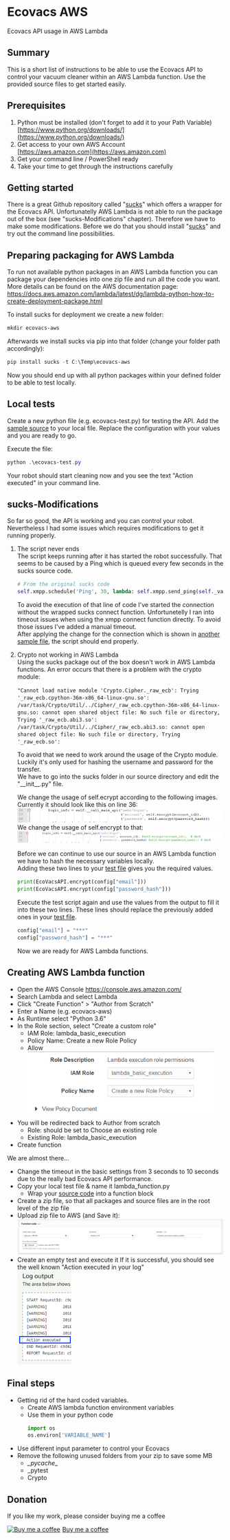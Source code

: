 # Ecovacs AWS
Ecovacs API usage in AWS Lambda


## Summary
This is a short list of instructions to be able to use the Ecovacs API to control your vacuum cleaner within an AWS Lambda function. Use the provided source files to get started easily.


## Prerequisites
1. Python must be installed (don't forget to add it to your Path Variable)  
    [https://www.python.org/downloads/](https://www.python.org/downloads/)
2. Get access to your own AWS Account  
    [https://aws.amazon.com](https://aws.amazon.com)
3. Get your command line / PowerShell ready
4. Take your time to get through the instructions carefully


## Getting started
There is a great Github repository called "[sucks](https://github.com/wpietri/sucks)" which offers a wrapper for the Ecovacs API. Unfortunatelly AWS Lambda is not able to run the package out of the box (see "sucks-Modifications" chapter).
Therefore we have to make some modifications. Before we do that you should install "[sucks](https://github.com/wpietri/sucks)" and try out the command line possibilities.


## Preparing packaging for AWS Lambda
To run not available python packages in an AWS Lambda function you can package your dependencies into one zip file and run all the code you want.   
More details can be found on the AWS documentation page: https://docs.aws.amazon.com/lambda/latest/dg/lambda-python-how-to-create-deployment-package.html

To install sucks for deployment we create a new folder:
```powershell
mkdir ecovacs-aws
```

Afterwards we install sucks via pip into that folder (change your folder path accordingly):
```powershell
pip install sucks -t C:\Temp\ecovacs-aws
```

Now you should end up with all python packages within your defined folder to be able to test locally.


## Local tests
Create a new python file (e.g. ecovacs-test.py) for testing the API. Add the [sample source](/src/ecovacs-test.py) to your local file. Replace the configuration with your values and you are ready to go.

Execute the file:
```powershell
python .\ecovacs-test.py
```

Your robot should start cleaning now and you see the text "Action executed" in your command line.


## sucks-Modifications
So far so good, the API is working and you can control your robot.
Nevertheless I had some issues which requires modifications to get it running properly.

1. The script never ends  
    The script keeps running after it has started the robot successfully. That seems to be caused by a Ping which is queued every few seconds in the sucks source code. 

    ```python
    # From the original sucks code
    self.xmpp.schedule('Ping', 30, lambda: self.xmpp.send_ping(self._vacuum_address()), repeat=True)
    ```

    To avoid the execution of that line of code I've started the connection without the wrapped sucks connect function. Unfortunetelly I ran into timeout issues when using the xmpp connect function directly. To avoid those issues I've added a manual timeout.  
    After applying the change for the connection which is shown in [another sample file](/src/ecovacs-test-improved.py), the script should end properly.


2. Crypto not working in AWS Lambda  
    Using the sucks package out of the box doesn't work in AWS Lambda functions. An error occurs that there is a problem with the crypto module:

    ```"Cannot load native module 'Crypto.Cipher._raw_ecb': Trying '_raw_ecb.cpython-36m-x86_64-linux-gnu.so': /var/task/Crypto/Util/../Cipher/_raw_ecb.cpython-36m-x86_64-linux-gnu.so: cannot open shared object file: No such file or directory, Trying '_raw_ecb.abi3.so': /var/task/Crypto/Util/../Cipher/_raw_ecb.abi3.so: cannot open shared object file: No such file or directory, Trying '_raw_ecb.so': ```

    To avoid that we need to work around the usage of the Crypto module. Luckily it's only used for hashing the username and password for the transfer.  
    We have to go into the sucks folder in our source directory and edit the "_\_init__.py" file.

    We change the usage of self.ecrypt according to the following images.  
    Currently it should look like this on line 36:
    ![Before change](images/sucks_init_before.png)  
    We change the usage of self.encrypt to that:  
    ![After change](images/sucks_init_after.png)  

    Before we can continue to use our source in an AWS Lambda function we have to hash the necessary variables locally.  
    Adding these two lines to your [test file](/src/ecovacs-test-crypto.py) gives you the required values.
    ```python
    print(EcoVacsAPI.encrypt(config["email"]))
    print(EcoVacsAPI.encrypt(config["password_hash"]))
    ```

    Execute the test script again and use the values from the output to fill it into these two lines. These lines should replace the previously added ones in your [test file](/src/ecovacs-test-aws.py).
    ```python
    config["email"] = "***"
    config["password_hash"] = "***"
    ```

    Now we are ready for AWS Lambda functions.


## Creating AWS Lambda function
* Open the AWS Console https://console.aws.amazon.com/
* Search Lambda and select Lambda
* Click "Create Function" > "Author from Scratch"
* Enter a Name (e.g. ecovacs-aws)
* As Runtime select "Python 3.6"
* In the Role section, select "Create a custom role"
    * IAM Role: lambda_basic_execution
    * Policy Name: Create a new Role Policy
    * Allow  
    ![AWS Lambda Role](images/aws_lambda-role.png)  
* You will be redirected back to Author from scratch
    * Role: should be set to Choose an existing role
    * Existing Role: lambda_basic_execution
* Create function

We are almost there...

* Change the timeout in the basic settings from 3 seconds to 10 seconds due to the really bad Ecovacs API performance.
* Copy your local test file & name it lambda_function.py
    * Wrap your [source code](/src/lambda_function.py) into a function block
* Create a zip file, so that all packages and source files are in the root level of the zip file
* Upload zip file to AWS (and Save it): 
    ![AWS Lambda Role](images/aws_lambda-source.png)
* Create an empty test and execute it
    If it is successful, you should see the well known "Action executed in your log"  
    ![AWS Lambda Role](images/aws_log-output.png)


## Final steps
* Getting rid of the hard coded variables.
    * Create AWS lambda function environment variables
    * Use them in your python code
        ```python
        import os
        os.environ['VARIABLE_NAME']
        ```
* Use different input parameter to control your Ecovacs
* Remove the following unused folders from your zip to save some MB
    * _\_pycache_\_
    * \_pytest
    * Crypto


## Donation  
If you like my work, please consider buying me a coffee
<link href="https://fonts.googleapis.com/css?family=Cookie" rel="stylesheet"><a class="bmc-button" target="_blank" href="https://www.buymeacoffee.com/bamminger"><img src="https://www.buymeacoffee.com/assets/img/BMC-btn-logo.svg" alt="Buy me a coffee"><span style="margin-left:5px">Buy me a coffee</span></a>
